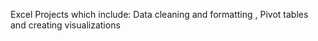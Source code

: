 Excel Projects which include: Data cleaning and formatting , Pivot tables and creating visualizations
